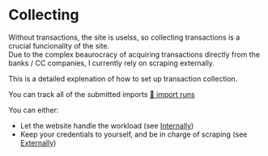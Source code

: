# Collecting

Without transactions, the site is uselss, so collecting transactions is a crucial funcionality of the site.  
Due to the complex beaurocracy of acquiring transactions directly from the banks / CC companies, I currently rely on scraping externally.

This is a detailed explenation of how to set up transaction collection.

You can track all of the submitted imports [🐯 import runs](https://www.money-tiger.tech/txns/runs)

You can either:

* Let the website handle the workload (see [Internally](internal.md))
* Keep your credentials to yourself, and be in charge of scraping (see [Externally](external.md))
